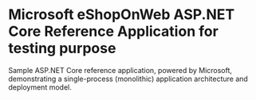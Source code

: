 # Microsoft eShopOnWeb ASP.NET Core Reference Application for testing purpose

Sample ASP.NET Core reference application, powered by Microsoft, demonstrating a single-process (monolithic) application architecture and deployment model.

